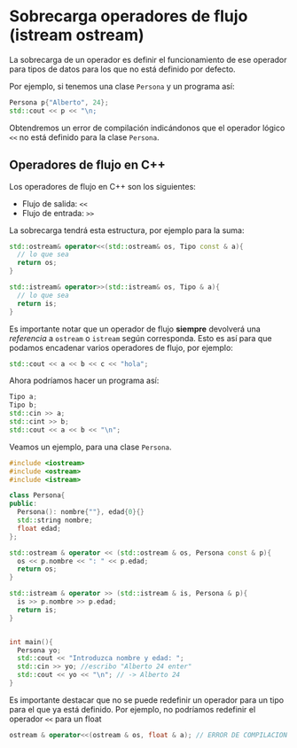 # Sobrecarga operadores de flujo (istream ostream)

La sobrecarga de un operador es definir el funcionamiento de ese operador para tipos de datos para los que no está definido por defecto.

Por ejemplo, si tenemos una clase `Persona` y un programa así:

```cpp
Persona p{"Alberto", 24};
std::cout << p << "\n;
``` 

Obtendremos un error de compilación indicándonos que el operador lógico `<<` no está definido para la clase `Persona`.

## Operadores de flujo en C++

Los operadores de flujo en C++ son los siguientes:
 * Flujo de salida: `<<`
 * Flujo de entrada: `>>`

La sobrecarga tendrá esta estructura, por ejemplo para la suma:

```cpp
std::ostream& operator<<(std::ostream& os, Tipo const & a){
  // lo que sea
  return os;
}

std::istream& operator>>(std::istream& os, Tipo & a){
  // lo que sea
  return is;
}
```

Es importante notar que un operador de flujo **siempre** devolverá una *referencia* a `ostream` o `istream` según corresponda. Esto es así para que podamos encadenar varios operadores de flujo, por ejemplo:

```cpp
std::cout << a << b << c << "hola";
```

Ahora podríamos hacer un programa así:

```cpp
Tipo a;
Tipo b;
std::cin >> a;
std::cint >> b;
std::cout << a << b << "\n";
```

Veamos un ejemplo, para una clase `Persona`.

```cpp
#include <iostream>
#include <ostream>
#include <istream>

class Persona{
public:
  Persona(): nombre{""}, edad{0}{}
  std::string nombre;
  float edad;
};

std::ostream & operator << (std::ostream & os, Persona const & p){
  os << p.nombre << ": " << p.edad;
  return os;
}

std::istream & operator >> (std::istream & is, Persona & p){
  is >> p.nombre >> p.edad;
  return is;
}


int main(){
  Persona yo;
  std::cout << "Introduzca nombre y edad: ";
  std::cin >> yo; //escribo "Alberto 24 enter"
  std::cout << yo << "\n"; // -> Alberto 24
}
```

Es importante destacar que no se puede redefinir un operador para un tipo para el que ya está definido. Por ejemplo, no podríamos redefinir el operador `<<` para un float

```cpp
ostream & operator<<(ostream & os, float & a); // ERROR DE COMPILACION
```
